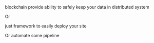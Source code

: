 blockchain provide ability to safely keep your data in distributed system


Or

just framework to easily deploy your site


Or automate some pipeline
